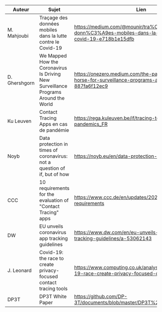 | Auteur        | Sujet                                                                               | Lien                                                                                                              | Remarques                                         |
| ------------- | ----------------------------------------------------------------------------------- | ----------------------------------------------------------------------------------------------------------------- | ------------------------------------------------- |
| M. Mahjoubi   | Traçage des données mobiles dans la lutte contre le Covid-19                        | https://medium.com/@mounir/tra%C3%A7age-des-donn%C3%A9es-mobiles-dans-la-lutte-contre-le-covid-19-e718b1e15dfb    | Complémentaire au PDF                             |
| D. Ghershgorn | We Mapped How the Coronavirus Is Driving New Surveillance Programs Around the World | https://onezero.medium.com/the-pandemic-is-a-trojan-horse-for-surveillance-programs-around-the-world-887fa6f12ec9 |                                                   |
| Ku Leuven     | Contact Tracing Apps en cas de pandémie                                             | https://rega.kuleuven.be/if/tracing-tools-for-pandemics_FR                                                        |
| Noyb          | Data protection in times of coronavirus: not a question of if, but of how           | https://noyb.eu/en/data-protection-times-corona                                                                   | Complémentaire du PDF                             |
| CCC           | 10 requirements for the evaluation of "Contact Tracing" apps                        | https://www.ccc.de/en/updates/2020/contact-tracing-requirements                                                   |
| DW            | EU unveils coronavirus app tracking guidelines                                      | https://www.dw.com/en/eu-unveils-coronavirus-app-tracking-guidelines/a-53062143                                   | Complémentaire du PDF de la commission européenne |
| J. Leonard    | Covid-19: the race to create privacy-focused contact tracing tools                  | https://www.computing.co.uk/analysis/4013682/covid-19-race-create-privacy-focused-contact-tracing-tools           | Participation de P.O. Dehaye                      |
| DP3T          | DP3T White Paper                                                                    | https://github.com/DP-3T/documents/blob/master/DP3T%20White%20Paper.pdf                                           |
